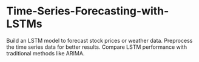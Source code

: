 # Time-Series-Forecasting-with-LSTMs
Build an LSTM model to forecast stock prices or weather data. Preprocess the time series data for better results. Compare LSTM performance with traditional methods like ARIMA.
